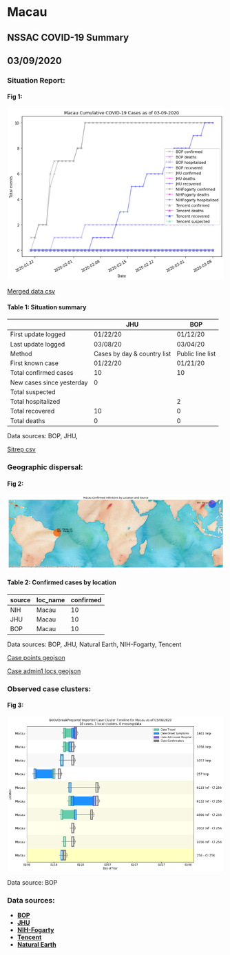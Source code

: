 # Macau
## NSSAC COVID-19 Summary
## 03/09/2020



### Situation Report:
#### Fig 1:
![Macau cases](../merged_histories/Macau_merged_histories.png)

[Merged data csv](https://github.com/SchlittDataSci/SchlittDataSci.github.io/blob/master/data/tables/Macau_merged_daily.csv)

#### Table 1: Situation summary


|                           | JHU                         | BOP              |
|---------------------------|-----------------------------|------------------|
| First update logged       | 01/22/20                    | 01/12/20         |
| Last update logged        | 03/08/20                    | 03/04/20         |
| Method                    | Cases by day & country list | Public line list |
| First known case          | 01/22/20                    | 01/21/20         |
| Total confirmed cases     | 10                          | 10               |
| New cases since yesterday | 0                           |                  |
| Total suspected           |                             |                  |
| Total hospitalized        |                             | 2                |
| Total recovered           | 10                          | 0                |
| Total deaths              | 0                           | 0                |

Data sources: BOP, JHU, 


[Sitrep csv](https://github.com/SchlittDataSci/SchlittDataSci.github.io/blob/master/data/tables/Macau_sitrep.csv)

### Geographic dispersal:
#### Fig 2:
![Macau mapped](../case_locs/Macau_case_locs.png)

#### Table 2: Confirmed cases by location


| source   | loc_name   |   confirmed |
|----------|------------|-------------|
| NIH      | Macau      |          10 |
| JHU      | Macau      |          10 |
| BOP      | Macau      |          10 |

Data sources: BOP, JHU, Natural Earth, NIH-Fogarty, Tencent


[Case points geojson](https://github.com/SchlittDataSci/SchlittDataSci.github.io/blob/master/data/shapes/Macau_case_locs.geojson)

[Case admin1 locs geojson](https://github.com/SchlittDataSci/SchlittDataSci.github.io/blob/master/data/shapes/Macau_admin1_locs.geojson)

### Observed case clusters:
#### Fig 3:
![Macau cases](../cluster_analysis/Macau_imported_cases_BOP.png)



Data source: BOP


### Data sources:
* **[BOP](https://github.com/beoutbreakprepared/nCoV2019)**
* **[JHU](https://github.com/CSSEGISandData/COVID-19)** 
* **[NIH-Fogarty](https://docs.google.com/spreadsheets/d/1jS24DjSPVWa4iuxuD4OAXrE3QeI8c9BC1hSlqr-NMiU/edit#gid=1187587451)** 
* **[Tencent](https://news.qq.com/zt2020/page/feiyan.htm)**
* **[Natural Earth](https://www.naturalearthdata.com/forums/forum/natural-earth-map-data/cultural-vectors/admin-1-states-provinces-and-their-boundaries/)**

<!-- Global site tag (gtag.js) - Google Analytics -->
<script async src="https://www.googletagmanager.com/gtag/js?id=UA-158816269-1"></script>
<script>
  window.dataLayer = window.dataLayer || [];
  function gtag(){dataLayer.push(arguments);}
  gtag('js', new Date());

  gtag('config', 'UA-158816269-1');
</script>